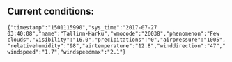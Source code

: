## Current conditions: 
 ``` {"timestamp":"1501115990","sys_time":"2017-07-27 03:40:08","name":"Tallinn-Harku","wmocode":"26038","phenomenon":"Few clouds","visibility":"16.0","precipitations":"0","airpressure":"1005","relativehumidity":"98","airtemperature":"12.8","winddirection":"47","windspeed":"1.7","windspeedmax":"2.1"} ```
